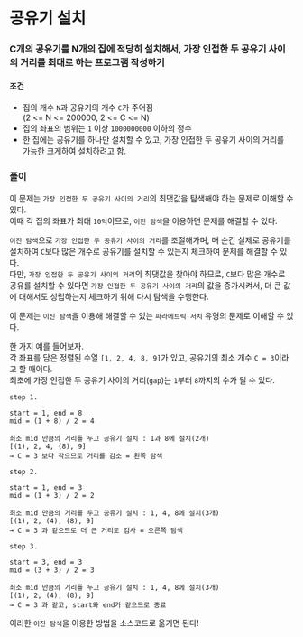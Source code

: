 # 공유기 설치
### C개의 공유기를 N개의 집에 적당히 설치해서, 가장 인접한 두 공유기 사이의 거리를 최대로 하는 프로그램 작성하기
#### 조건
- 집의 개수 ```N```과 공유기의 개수 ```C```가 주어짐  
  (2 <= N <= 200000, 2 <= C <= N)
- 집의 좌표의 범위는 ```1``` 이상 ```1000000000``` 이하의 정수
- 한 집에는 공유기를 하나만 설치할 수 있고, 가장 인접한 두 공유기 사이의 거리를 가능한 크게하여 설치하려고 함.
### 풀이  
이 문제는 ```가장 인접한 두 공유기 사이의 거리```의 최댓값을 탐색해야 하는 문제로 이해할 수 있다.  
이때 각 집의 좌표가 최대 ```10억```이므로, ```이진 탐색```을 이용하면 문제를 해결할 수 있다.  

```이진 탐색```으로 ```가장 인접한 두 공유기 사이의 거리```를 조절해가며, 매 순간 실제로 공유기를 설치하여 ```C```보다 많은 개수로 공유기를 설치할 수 있는지 체크하여 문제를 해결할 수 있다.  
다만, ```가장 인접한 두 공유기 사이의 거리```의 최댓값을 찾아야 하므로, ```C```보다 많은 개수로 공유를 설치할 수 있다면 ```가장 인접한 두 공유기 사이의 거리```의 값을 증가시켜서, 더 큰 값에 대해서도 성립하는지 체크하기 위해 다시 탐색을 수행한다.  

이 문제는 ```이진 탐색```을 이용해 해결할 수 있는 ```파라메트릭 서치``` 유형의 문제로 이해할 수 있다.  

한 가지 예를 들어보자.  
각 좌표를 담은 정렬된 수열 ```[1, 2, 4, 8, 9]```가 있고, 공유기의 최소 개수 ```C = 3```이라고 할 때이다.   
최초에 가장 인접한 두 공유기 사이의 거리(```gap```)는 ```1```부터 ```8```까지의 수가 될 수 있다.  
```
step 1.

start = 1, end = 8
mid = (1 + 8) / 2 = 4

최소 mid 만큼의 거리를 두고 공유기 설치 : 1과 8에 설치(2개)
[(1), 2, 4, (8), 9]
→ C = 3 보다 작으므로 거리를 감소 = 왼쪽 탐색
```
```
step 2.

start = 1, end = 3
mid = (1 + 3) / 2 = 2

최소 mid 만큼의 거리를 두고 공유기 설치 : 1, 4, 8에 설치(3개)
[(1), 2, (4), (8), 9]
→ C = 3 과 같으므로 더 큰 거리도 검사 = 오른쪽 탐색
```
```
step 3.

start = 3, end = 3
mid = (3 + 3) / 2 = 3

최소 mid 만큼의 거리를 두고 공유기 설치 : 1, 4, 8에 설치(3개)
[(1), 2, (4), (8), 9]
→ C = 3 과 같고, start와 end가 같으므로 종료
```
이러한 ```이진 탐색```을 이용한 방법을 소스코드로 옮기면 된다!


